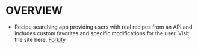 # OVERVIEW

* Recipe searching app providing users with real recipes from an API
  and includes custom favorites and specific modifications for the user.
  Visit the site here: <a href="https://forkify-nick-parsley.netlify.app/">Forkify</a>
  
<img app='img/home.png.PNG'>

